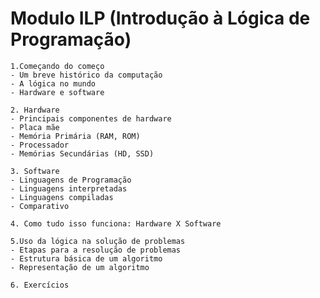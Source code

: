 # Modulo ILP (Introdução à Lógica de Programação)
    1.Começando do começo
    - Um breve histórico da computação
    - A lógica no mundo
    - Hardware e software  

    2. Hardware
    - Principais componentes de hardware
    - Placa mãe
    - Memória Primária (RAM, ROM)
    - Processador
    - Memórias Secundárias (HD, SSD)
    
    3. Software
    - Linguagens de Programação
    - Linguagens interpretadas
    - Linguagens compiladas
    - Comparativo

    4. Como tudo isso funciona: Hardware X Software

    5.Uso da lógica na solução de problemas
    - Etapas para a resolução de problemas
    - Estrutura básica de um algoritmo
    - Representação de um algoritmo
    
    6. Exercícios 